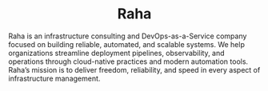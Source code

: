 <div align="center">
  <h1>Raha</h1>
</div>

Raha is an infrastructure consulting and DevOps-as-a-Service company focused on building reliable, automated, and scalable systems.
We help organizations streamline deployment pipelines, observability, and operations through cloud-native practices and modern automation tools.
Raha’s mission is to deliver freedom, reliability, and speed in every aspect of infrastructure management.
